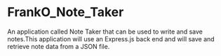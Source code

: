 # FrankO_Note_Taker
 An application called Note Taker that can be used to write and save notes.This application will use an Express.js back end and will save and retrieve note data from a JSON file.
